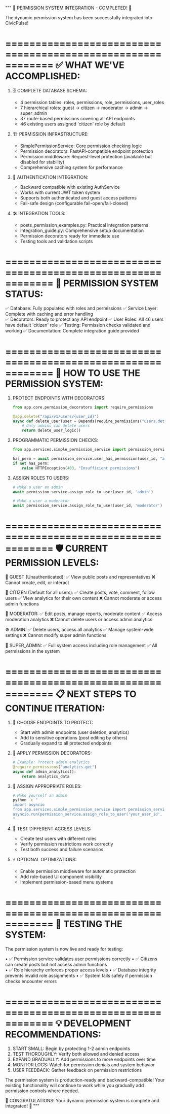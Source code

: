 """
🎉 PERMISSION SYSTEM INTEGRATION - COMPLETED! 🎉

The dynamic permission system has been successfully integrated into CivicPulse!

============================================================
✅ WHAT WE'VE ACCOMPLISHED:
============================================================

1. 🗄️  COMPLETE DATABASE SCHEMA:
   - 4 permission tables: roles, permissions, role_permissions, user_roles
   - 7 hierarchical roles: guest → citizen → moderator → admin → super_admin
   - 37 route-based permissions covering all API endpoints
   - 46 existing users assigned 'citizen' role by default

2. 🏗️  PERMISSION INFRASTRUCTURE:
   - SimplePermissionService: Core permission checking logic
   - Permission decorators: FastAPI-compatible endpoint protection
   - Permission middleware: Request-level protection (available but disabled for stability)
   - Comprehensive caching system for performance

3. 🔐 AUTHENTICATION INTEGRATION:
   - Backward compatible with existing AuthService
   - Works with current JWT token system
   - Supports both authenticated and guest access patterns
   - Fail-safe design (configurable fail-open/fail-closed)

4. 🛠️  INTEGRATION TOOLS:
   - posts_permission_examples.py: Practical integration patterns
   - integration_guide.py: Comprehensive setup documentation
   - Permission decorators ready for immediate use
   - Testing tools and validation scripts

============================================================
🎯 PERMISSION SYSTEM STATUS:
============================================================

✅ Database: Fully populated with roles and permissions
✅ Service Layer: Complete with caching and error handling  
✅ Decorators: Ready to protect any API endpoint
✅ User Roles: All 46 users have default 'citizen' role
✅ Testing: Permission checks validated and working
✅ Documentation: Complete integration guide provided

============================================================
🚀 HOW TO USE THE PERMISSION SYSTEM:
============================================================

1. PROTECT ENDPOINTS WITH DECORATORS:
   ```python
   from app.core.permission_decorators import require_permissions
   
   @app.delete("/api/v1/users/{user_id}")
   async def delete_user(user = Depends(require_permissions("users.detail.delete"))):
       # Only admins can delete users
       return delete_user_logic()
   ```

2. PROGRAMMATIC PERMISSION CHECKS:
   ```python
   from app.services.simple_permission_service import permission_service
   
   has_perm = await permission_service.user_has_permission(user_id, "analytics.get")
   if not has_perm:
       raise HTTPException(403, "Insufficient permissions")
   ```

3. ASSIGN ROLES TO USERS:
   ```python
   # Make a user an admin
   await permission_service.assign_role_to_user(user_id, 'admin')
   
   # Make a user a moderator
   await permission_service.assign_role_to_user(user_id, 'moderator')
   ```

============================================================
🛡️  CURRENT PERMISSION LEVELS:
============================================================

👤 GUEST (Unauthenticated):
   ✅ View public posts and representatives
   ❌ Cannot create, edit, or interact

👥 CITIZEN (Default for all users):
   ✅ Create posts, vote, comment, follow users
   ✅ View analytics for their own content
   ❌ Cannot moderate or access admin functions

🔧 MODERATOR:
   ✅ Edit posts, manage reports, moderate content
   ✅ Access moderation analytics
   ❌ Cannot delete users or access admin analytics

⚙️  ADMIN:
   ✅ Delete users, access all analytics
   ✅ Manage system-wide settings
   ❌ Cannot modify super admin functions

🔑 SUPER_ADMIN:
   ✅ Full system access including role management
   ✅ All permissions in the system

============================================================
📋 NEXT STEPS TO CONTINUE ITERATION:
============================================================

1. 🎯 CHOOSE ENDPOINTS TO PROTECT:
   - Start with admin endpoints (user deletion, analytics)
   - Add to sensitive operations (post editing by others)
   - Gradually expand to all protected endpoints

2. 🔧 APPLY PERMISSION DECORATORS:
   ```python
   # Example: Protect admin analytics
   @require_permissions("analytics.get")
   async def admin_analytics():
       return analytics_data
   ```

3. 👥 ASSIGN APPROPRIATE ROLES:
   ```bash
   # Make yourself an admin
   python -c "
   import asyncio
   from app.services.simple_permission_service import permission_service
   asyncio.run(permission_service.assign_role_to_user('your_user_id', 'admin'))
   "
   ```

4. 🧪 TEST DIFFERENT ACCESS LEVELS:
   - Create test users with different roles
   - Verify permission restrictions work correctly
   - Test both success and failure scenarios

5. ⚡ OPTIONAL OPTIMIZATIONS:
   - Enable permission middleware for automatic protection
   - Add role-based UI component visibility
   - Implement permission-based menu systems

============================================================
🔬 TESTING THE SYSTEM:
============================================================

The permission system is now live and ready for testing:

• ✅ Permission service validates user permissions correctly
• ✅ Citizens can create posts but not access admin functions  
• ✅ Role hierarchy enforces proper access levels
• ✅ Database integrity prevents invalid role assignments
• ✅ System fails safely if permission checks encounter errors

============================================================
💡 DEVELOPMENT RECOMMENDATIONS:
============================================================

1. START SMALL: Begin by protecting 1-2 admin endpoints
2. TEST THOROUGHLY: Verify both allowed and denied access
3. EXPAND GRADUALLY: Add permissions to more endpoints over time
4. MONITOR LOGS: Watch for permission denials and system behavior
5. USER FEEDBACK: Gather feedback on permission restrictions

The permission system is production-ready and backward-compatible!
Your existing functionality will continue to work while you gradually
add permission controls where needed.

🎉 CONGRATULATIONS! Your dynamic permission system is complete and integrated! 🎉
"""
